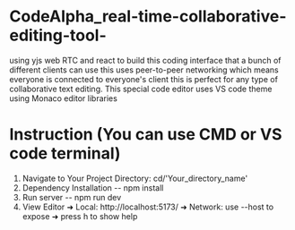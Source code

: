 # CodeAlpha_real-time-collaborative-editing-tool-

using yjs web RTC and react to build this  coding interface that a bunch of different clients can use this uses peer-to-peer networking which means everyone is connected to everyone's client this is perfect for any type of collaborative text editing.
This special code editor uses VS code theme using Monaco editor libraries

# Instruction (You can use CMD or VS code terminal)
1. Navigate to Your Project Directory:
      cd/'Your_directory_name'
2. Dependency Installation
      -- npm install
3. Run server
      -- npm run dev
4. View Editor
  ➜  Local:   http://localhost:5173/
  ➜  Network: use --host to expose
  ➜  press h to show help
